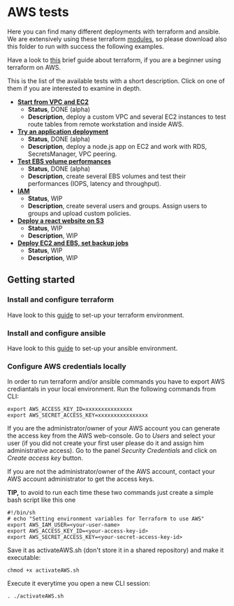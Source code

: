 # AWS tests

Here you can find many different deployments with terraform and ansible.
We are extensively using these terraform [modules](../modules_AWS), so please download also this folder to run with success the following examples.

Have a look to [this](https://learn.hashicorp.com/tutorials/terraform/aws-build) brief guide about terraform, if you are a beginner using terraform on AWS.

This is the list of the available tests with a short description. Click on one of them if you are interested to examine in depth.

- **[Start from VPC and EC2](./VPC)**
  - **Status**, DONE (alpha)
  - **Description**, deploy a custom VPC and several EC2 instances to test route tables from remote workstation and inside AWS.
- **[Try an application deployment](./FullApplication)**
  - **Status**, DONE (alpha)
  - **Description**, deploy a node.js app on EC2 and work with RDS, SecretsManager, VPC peering.
- **[Test EBS volume performances](./EBS)**
  - **Status**, DONE (alpha)
  - **Description**, create several EBS volumes and test their performances (IOPS, latency and throughput).
- **[IAM](./IAM)**
  - **Status**, WIP
  - **Description**, create several users and groups. Assign users to groups and upload custom policies.
- **[Deploy a react website on S3](./S3website)**
  - **Status**, WIP
  - **Description**, WIP
- **[Deploy EC2 and EBS, set backup jobs](./Backup)**
  - **Status**, WIP
  - **Description**, WIP

## Getting started
### Install and configure terraform

Have look to this [guide](https://learn.hashicorp.com/tutorials/terraform/install-cli) to set-up your terraform environment.

### Install and configure ansible

Have look to this [guide](https://docs.ansible.com/ansible/latest/installation_guide/intro_installation.html) to set-up your ansible environment.

### Configure AWS credentials locally

In order to run terraform and/or ansible commands you have to export AWS crediantals in your local environment. Run the following commands from CLI:
```
export AWS_ACCESS_KEY_ID=xxxxxxxxxxxxxxx
export AWS_SECRET_ACCESS_KEY=xxxxxxxxxxxxxxxx
```
If you are the administrator/owner of your AWS account you can generate the access key from the AWS web-console. Go to *Users* and select your user (if you did not create your first user please do it and assign him administrative access). Go to the panel *Security Credentials* and click on *Create access key* button.

If you are not the administrator/owner of the AWS account, contact your AWS account administrator to get the access keys.

**TIP,** to avoid to run each time these two commands just create a simple bash script like this one
```
#!/bin/sh
# echo "Setting environment variables for Terraform to use AWS"
export AWS_IAM_USER=<your-user-name>
export AWS_ACCESS_KEY_ID=<your-access-key-id>
export AWS_SECRET_ACCESS_KEY=<your-secret-access-key-id>
```
Save it as activateAWS.sh (don't store it in a shared repository) and make it executable:
```
chmod +x activateAWS.sh
```
Execute it everytime you open a new CLI session:
```
. ./activateAWS.sh
```

